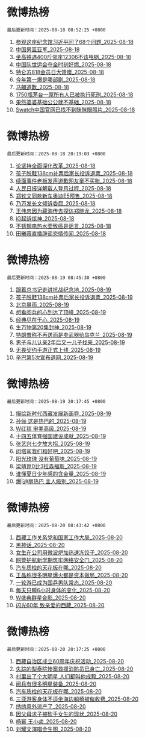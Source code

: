 # 微博热榜

`最后更新时间：2025-08-18 08:52:25 +0800`
1. [参观这座纪念馆习近平问了68个问题_2025-08-18](https://m.weibo.cn/search?containerid=100103type%3D1%26t%3D10%26q%3D%23%E5%8F%82%E8%A7%82%E8%BF%99%E5%BA%A7%E7%BA%AA%E5%BF%B5%E9%A6%86%E4%B9%A0%E8%BF%91%E5%B9%B3%E9%97%AE%E4%BA%8668%E4%B8%AA%E9%97%AE%E9%A2%98%23&stream_entry_id=51&isnewpage=1&extparam=seat%3D1%26pos%3D0%26filter_type%3Drealtimehot%26stream_entry_id%3D51%26c_type%3D51%26q%3D%2523%25E5%258F%2582%25E8%25A7%2582%25E8%25BF%2599%25E5%25BA%25A7%25E7%25BA%25AA%25E5%25BF%25B5%25E9%25A6%2586%25E4%25B9%25A0%25E8%25BF%2591%25E5%25B9%25B3%25E9%2597%25AE%25E4%25BA%258668%25E4%25B8%25AA%25E9%2597%25AE%25E9%25A2%2598%2523%26dgr%3D0%26cate%3D10103%26display_time%3D1755478343%26pre_seqid%3D1755478343869950016266)
1. [中国男篮亚军_2025-08-18](https://m.weibo.cn/search?containerid=100103type%3D1%26t%3D10%26q%3D%23%E4%B8%AD%E5%9B%BD%E7%94%B7%E7%AF%AE%E4%BA%9A%E5%86%9B%23&stream_entry_id=31&isnewpage=1&extparam=seat%3D1%26filter_type%3Drealtimehot%26flag%3D16%26c_type%3D31%26cate%3D5001%26lcate%3D5001%26band_rank%3D1%26stream_entry_id%3D31%26realpos%3D1%26q%3D%2523%25E4%25B8%25AD%25E5%259B%25BD%25E7%2594%25B7%25E7%25AF%25AE%25E4%25BA%259A%25E5%2586%259B%2523%26pos%3D0%26dgr%3D0%26display_time%3D1755478343%26pre_seqid%3D1755478343869950016266)
1. [坐高铁遇400斤邻座12306不该甩锅_2025-08-18](https://m.weibo.cn/search?containerid=100103type%3D1%26t%3D10%26q%3D%23%E5%9D%90%E9%AB%98%E9%93%81%E9%81%87400%E6%96%A4%E9%82%BB%E5%BA%A712306%E4%B8%8D%E8%AF%A5%E7%94%A9%E9%94%85%23&stream_entry_id=31&isnewpage=1&extparam=seat%3D1%26filter_type%3Drealtimehot%26flag%3D2%26c_type%3D31%26cate%3D5001%26lcate%3D5001%26band_rank%3D2%26stream_entry_id%3D31%26realpos%3D2%26q%3D%2523%25E5%259D%2590%25E9%25AB%2598%25E9%2593%2581%25E9%2581%2587400%25E6%2596%25A4%25E9%2582%25BB%25E5%25BA%25A712306%25E4%25B8%258D%25E8%25AF%25A5%25E7%2594%25A9%25E9%2594%2585%2523%26pos%3D1%26dgr%3D0%26display_time%3D1755478343%26pre_seqid%3D1755478343869950016266)
1. [中国队世运会夺金时刻好燃_2025-08-18](https://m.weibo.cn/search?containerid=100103type%3D1%26t%3D10%26q%3D%23%E4%B8%AD%E5%9B%BD%E9%98%9F%E4%B8%96%E8%BF%90%E4%BC%9A%E5%A4%BA%E9%87%91%E6%97%B6%E5%88%BB%E5%A5%BD%E7%87%83%23&stream_entry_id=31&isnewpage=1&extparam=seat%3D1%26filter_type%3Drealtimehot%26flag%3D0%26c_type%3D31%26cate%3D5001%26lcate%3D5001%26band_rank%3D3%26stream_entry_id%3D31%26realpos%3D3%26q%3D%2523%25E4%25B8%25AD%25E5%259B%25BD%25E9%2598%259F%25E4%25B8%2596%25E8%25BF%2590%25E4%25BC%259A%25E5%25A4%25BA%25E9%2587%2591%25E6%2597%25B6%25E5%2588%25BB%25E5%25A5%25BD%25E7%2587%2583%2523%26pos%3D2%26dgr%3D0%26display_time%3D1755478343%26pre_seqid%3D1755478343869950016266)
1. [特仑苏818会员日大馈赠_2025-08-18](https://m.weibo.cn/search?containerid=100103type%3D1%26t%3D10%26q%3D%23%E7%89%B9%E4%BB%91%E8%8B%8F818%E4%BC%9A%E5%91%98%E6%97%A5%E5%A4%A7%E9%A6%88%E8%B5%A0%23&stream_entry_id=31&isnewpage=1&extparam=seat%3D1%26adid%3D297069%26filter_type%3Drealtimehot%26c_type%3D31%26cate%3D5001%26lcate%3D5001%26band_rank%3D4%26pos%3D3%26stream_entry_id%3D31%26is_ad_pos%3D1%26q%3D%2523%25E7%2589%25B9%25E4%25BB%2591%25E8%258B%258F818%25E4%25BC%259A%25E5%2591%2598%25E6%2597%25A5%25E5%25A4%25A7%25E9%25A6%2588%25E8%25B5%25A0%2523%26dgr%3D0%26topic_ad%3D1%26display_time%3D1755478343%26pre_seqid%3D1755478343869950016266)
1. [今年第一爆是哪部剧_2025-08-18](https://m.weibo.cn/search?containerid=100103type%3D1%26t%3D10%26q%3D%23%E4%BB%8A%E5%B9%B4%E7%AC%AC%E4%B8%80%E7%88%86%E6%98%AF%E5%93%AA%E9%83%A8%E5%89%A7%23&stream_entry_id=31&isnewpage=1&extparam=seat%3D1%26filter_type%3Drealtimehot%26flag%3D1%26c_type%3D31%26cate%3D5001%26lcate%3D5001%26band_rank%3D4%26stream_entry_id%3D31%26realpos%3D4%26q%3D%2523%25E4%25BB%258A%25E5%25B9%25B4%25E7%25AC%25AC%25E4%25B8%2580%25E7%2588%2586%25E6%2598%25AF%25E5%2593%25AA%25E9%2583%25A8%25E5%2589%25A7%2523%26pos%3D4%26dgr%3D0%26display_time%3D1755478343%26pre_seqid%3D1755478343869950016266)
1. [马頔道歉_2025-08-18](https://m.weibo.cn/search?containerid=100103type%3D1%26t%3D10%26q%3D%23%E9%A9%AC%E9%A0%94%E9%81%93%E6%AD%89%23&stream_entry_id=31&isnewpage=1&extparam=seat%3D1%26filter_type%3Drealtimehot%26flag%3D2%26c_type%3D31%26cate%3D5001%26lcate%3D5001%26band_rank%3D5%26stream_entry_id%3D31%26realpos%3D5%26q%3D%2523%25E9%25A9%25AC%25E9%25A0%2594%25E9%2581%2593%25E6%25AD%2589%2523%26pos%3D5%26dgr%3D0%26display_time%3D1755478343%26pre_seqid%3D1755478343869950016266)
1. [1750瓶茅台一原所有人已被执行死刑_2025-08-18](https://m.weibo.cn/search?containerid=100103type%3D1%26t%3D10%26q%3D%231750%E7%93%B6%E8%8C%85%E5%8F%B0%E4%B8%80%E5%8E%9F%E6%89%80%E6%9C%89%E4%BA%BA%E5%B7%B2%E8%A2%AB%E6%89%A7%E8%A1%8C%E6%AD%BB%E5%88%91%23&stream_entry_id=31&isnewpage=1&extparam=seat%3D1%26filter_type%3Drealtimehot%26flag%3D0%26c_type%3D31%26cate%3D5001%26lcate%3D5001%26band_rank%3D6%26stream_entry_id%3D31%26realpos%3D6%26q%3D%25231750%25E7%2593%25B6%25E8%258C%2585%25E5%258F%25B0%25E4%25B8%2580%25E5%258E%259F%25E6%2589%2580%25E6%259C%2589%25E4%25BA%25BA%25E5%25B7%25B2%25E8%25A2%25AB%25E6%2589%25A7%25E8%25A1%258C%25E6%25AD%25BB%25E5%2588%2591%2523%26pos%3D6%26dgr%3D0%26display_time%3D1755478343%26pre_seqid%3D1755478343869950016266)
1. [果然婆婆基础公公就不基础_2025-08-18](https://m.weibo.cn/search?containerid=100103type%3D1%26t%3D10%26q%3D%E6%9E%9C%E7%84%B6%E5%A9%86%E5%A9%86%E5%9F%BA%E7%A1%80%E5%85%AC%E5%85%AC%E5%B0%B1%E4%B8%8D%E5%9F%BA%E7%A1%80&stream_entry_id=31&isnewpage=1&extparam=seat%3D1%26filter_type%3Drealtimehot%26flag%3D0%26c_type%3D31%26cate%3D5001%26lcate%3D5001%26band_rank%3D7%26stream_entry_id%3D31%26realpos%3D7%26q%3D%25E6%259E%259C%25E7%2584%25B6%25E5%25A9%2586%25E5%25A9%2586%25E5%259F%25BA%25E7%25A1%2580%25E5%2585%25AC%25E5%2585%25AC%25E5%25B0%25B1%25E4%25B8%258D%25E5%259F%25BA%25E7%25A1%2580%26pos%3D7%26dgr%3D0%26display_time%3D1755478343%26pre_seqid%3D1755478343869950016266)
1. [Swatch中国官网已找不到眯眯眼照片_2025-08-18](https://m.weibo.cn/search?containerid=100103type%3D1%26t%3D10%26q%3D%23Swatch%E4%B8%AD%E5%9B%BD%E5%AE%98%E7%BD%91%E5%B7%B2%E6%89%BE%E4%B8%8D%E5%88%B0%E7%9C%AF%E7%9C%AF%E7%9C%BC%E7%85%A7%E7%89%87%23&stream_entry_id=31&isnewpage=1&extparam=seat%3D1%26filter_type%3Drealtimehot%26flag%3D0%26c_type%3D31%26cate%3D5001%26lcate%3D5001%26band_rank%3D8%26stream_entry_id%3D31%26realpos%3D8%26q%3D%2523Swatch%25E4%25B8%25AD%25E5%259B%25BD%25E5%25AE%2598%25E7%25BD%2591%25E5%25B7%25B2%25E6%2589%25BE%25E4%25B8%258D%25E5%2588%25B0%25E7%259C%25AF%25E7%259C%25AF%25E7%259C%25BC%25E7%2585%25A7%25E7%2589%2587%2523%26pos%3D8%26dgr%3D0%26display_time%3D1755478343%26pre_seqid%3D1755478343869950016266)
<!-- ## 热门搜索 ## 热门话题
暂无数据 -->

# 微博热榜

`最后更新时间：2025-08-18 20:19:03 +0800`
1. [论坚持全面深化改革_2025-08-18](https://m.weibo.cn/search?containerid=100103type%3D1%26t%3D10%26q%3D%23%E8%AE%BA%E5%9D%9A%E6%8C%81%E5%85%A8%E9%9D%A2%E6%B7%B1%E5%8C%96%E6%94%B9%E9%9D%A9%23&stream_entry_id=51&isnewpage=1&extparam=seat%3D1%26filter_type%3Drealtimehot%26stream_entry_id%3D51%26pos%3D0%26q%3D%2523%25E8%25AE%25BA%25E5%259D%259A%25E6%258C%2581%25E5%2585%25A8%25E9%259D%25A2%25E6%25B7%25B1%25E5%258C%2596%25E6%2594%25B9%25E9%259D%25A9%2523%26dgr%3D0%26cate%3D10103%26c_type%3D51%26display_time%3D1755519541%26pre_seqid%3D17555195415860286492122)
1. [孩子脱鞋138cm补票后家长投诉退票_2025-08-18](https://m.weibo.cn/search?containerid=100103type%3D1%26t%3D10%26q%3D%23%E5%AD%A9%E5%AD%90%E8%84%B1%E9%9E%8B138cm%E8%A1%A5%E7%A5%A8%E5%90%8E%E5%AE%B6%E9%95%BF%E6%8A%95%E8%AF%89%E9%80%80%E7%A5%A8%23&stream_entry_id=31&isnewpage=1&extparam=seat%3D1%26band_rank%3D1%26stream_entry_id%3D31%26q%3D%2523%25E5%25AD%25A9%25E5%25AD%2590%25E8%2584%25B1%25E9%259E%258B138cm%25E8%25A1%25A5%25E7%25A5%25A8%25E5%2590%258E%25E5%25AE%25B6%25E9%2595%25BF%25E6%258A%2595%25E8%25AF%2589%25E9%2580%2580%25E7%25A5%25A8%2523%26realpos%3D1%26filter_type%3Drealtimehot%26pos%3D0%26c_type%3D31%26flag%3D2%26cate%3D5001%26lcate%3D5001%26dgr%3D0%26display_time%3D1755519541%26pre_seqid%3D17555195415860286492122)
1. [续面事件老板发声道歉网友毫不买账_2025-08-18](https://m.weibo.cn/search?containerid=100103type%3D1%26t%3D10%26q%3D%23%E7%BB%AD%E9%9D%A2%E4%BA%8B%E4%BB%B6%E8%80%81%E6%9D%BF%E5%8F%91%E5%A3%B0%E9%81%93%E6%AD%89%E7%BD%91%E5%8F%8B%E6%AF%AB%E4%B8%8D%E4%B9%B0%E8%B4%A6%23&stream_entry_id=31&isnewpage=1&extparam=seat%3D1%26band_rank%3D2%26stream_entry_id%3D31%26q%3D%2523%25E7%25BB%25AD%25E9%259D%25A2%25E4%25BA%258B%25E4%25BB%25B6%25E8%2580%2581%25E6%259D%25BF%25E5%258F%2591%25E5%25A3%25B0%25E9%2581%2593%25E6%25AD%2589%25E7%25BD%2591%25E5%258F%258B%25E6%25AF%25AB%25E4%25B8%258D%25E4%25B9%25B0%25E8%25B4%25A6%2523%26realpos%3D2%26filter_type%3Drealtimehot%26pos%3D1%26c_type%3D31%26flag%3D0%26cate%3D5001%26lcate%3D5001%26dgr%3D0%26display_time%3D1755519541%26pre_seqid%3D17555195415860286492122)
1. [人民日报详解载人登月过程_2025-08-18](https://m.weibo.cn/search?containerid=100103type%3D1%26t%3D10%26q%3D%23%E4%BA%BA%E6%B0%91%E6%97%A5%E6%8A%A5%E8%AF%A6%E8%A7%A3%E8%BD%BD%E4%BA%BA%E7%99%BB%E6%9C%88%E8%BF%87%E7%A8%8B%23&stream_entry_id=31&isnewpage=1&extparam=seat%3D1%26band_rank%3D3%26stream_entry_id%3D31%26q%3D%2523%25E4%25BA%25BA%25E6%25B0%2591%25E6%2597%25A5%25E6%258A%25A5%25E8%25AF%25A6%25E8%25A7%25A3%25E8%25BD%25BD%25E4%25BA%25BA%25E7%2599%25BB%25E6%259C%2588%25E8%25BF%2587%25E7%25A8%258B%2523%26realpos%3D3%26filter_type%3Drealtimehot%26pos%3D2%26c_type%3D31%26flag%3D0%26cate%3D5001%26lcate%3D5001%26dgr%3D0%26display_time%3D1755519541%26pre_seqid%3D17555195415860286492122)
1. [郑钦文同款新车奥迪E5预售_2025-08-18](https://m.weibo.cn/search?containerid=100103type%3D1%26t%3D10%26q%3D%23%E9%83%91%E9%92%A6%E6%96%87%E5%90%8C%E6%AC%BE%E6%96%B0%E8%BD%A6%E5%A5%A5%E8%BF%AAE5%E9%A2%84%E5%94%AE%23&stream_entry_id=31&isnewpage=1&extparam=seat%3D1%26band_rank%3D4%26stream_entry_id%3D31%26q%3D%2523%25E9%2583%2591%25E9%2592%25A6%25E6%2596%2587%25E5%2590%258C%25E6%25AC%25BE%25E6%2596%25B0%25E8%25BD%25A6%25E5%25A5%25A5%25E8%25BF%25AAE5%25E9%25A2%2584%25E5%2594%25AE%2523%26is_ad_pos%3D1%26adid%3D297254%26filter_type%3Drealtimehot%26pos%3D3%26topic_ad%3D1%26c_type%3D31%26cate%3D5001%26lcate%3D5001%26dgr%3D0%26display_time%3D1755519541%26pre_seqid%3D17555195415860286492122)
1. [乃万发长文倾诉委屈_2025-08-18](https://m.weibo.cn/search?containerid=100103type%3D1%26t%3D10%26q%3D%23%E4%B9%83%E4%B8%87%E5%8F%91%E9%95%BF%E6%96%87%E5%80%BE%E8%AF%89%E5%A7%94%E5%B1%88%23&stream_entry_id=31&isnewpage=1&extparam=seat%3D1%26band_rank%3D4%26stream_entry_id%3D31%26q%3D%2523%25E4%25B9%2583%25E4%25B8%2587%25E5%258F%2591%25E9%2595%25BF%25E6%2596%2587%25E5%2580%25BE%25E8%25AF%2589%25E5%25A7%2594%25E5%25B1%2588%2523%26realpos%3D4%26filter_type%3Drealtimehot%26pos%3D4%26c_type%3D31%26flag%3D1%26cate%3D5001%26lcate%3D5001%26dgr%3D0%26display_time%3D1755519541%26pre_seqid%3D17555195415860286492122)
1. [王伟忠因为藏海传去探访郑晓龙_2025-08-18](https://m.weibo.cn/search?containerid=100103type%3D1%26t%3D10%26q%3D%23%E7%8E%8B%E4%BC%9F%E5%BF%A0%E5%9B%A0%E4%B8%BA%E8%97%8F%E6%B5%B7%E4%BC%A0%E5%8E%BB%E6%8E%A2%E8%AE%BF%E9%83%91%E6%99%93%E9%BE%99%23&stream_entry_id=31&isnewpage=1&extparam=seat%3D1%26band_rank%3D5%26stream_entry_id%3D31%26q%3D%2523%25E7%258E%258B%25E4%25BC%259F%25E5%25BF%25A0%25E5%259B%25A0%25E4%25B8%25BA%25E8%2597%258F%25E6%25B5%25B7%25E4%25BC%25A0%25E5%258E%25BB%25E6%258E%25A2%25E8%25AE%25BF%25E9%2583%2591%25E6%2599%2593%25E9%25BE%2599%2523%26realpos%3D5%26filter_type%3Drealtimehot%26pos%3D5%26c_type%3D31%26flag%3D1%26cate%3D5001%26lcate%3D5001%26dgr%3D0%26display_time%3D1755519541%26pre_seqid%3D17555195415860286492122)
1. [iG起诉炫神_2025-08-18](https://m.weibo.cn/search?containerid=100103type%3D1%26t%3D10%26q%3D%23iG%E8%B5%B7%E8%AF%89%E7%82%AB%E7%A5%9E%23&stream_entry_id=31&isnewpage=1&extparam=seat%3D1%26band_rank%3D6%26stream_entry_id%3D31%26q%3D%2523iG%25E8%25B5%25B7%25E8%25AF%2589%25E7%2582%25AB%25E7%25A5%259E%2523%26realpos%3D6%26filter_type%3Drealtimehot%26pos%3D6%26c_type%3D31%26flag%3D1%26cate%3D5001%26lcate%3D5001%26dgr%3D0%26display_time%3D1755519541%26pre_seqid%3D17555195415860286492122)
1. [不锈钢电热水壶致癌是谣言_2025-08-18](https://m.weibo.cn/search?containerid=100103type%3D1%26t%3D10%26q%3D%23%E4%B8%8D%E9%94%88%E9%92%A2%E7%94%B5%E7%83%AD%E6%B0%B4%E5%A3%B6%E8%87%B4%E7%99%8C%E6%98%AF%E8%B0%A3%E8%A8%80%23&stream_entry_id=31&isnewpage=1&extparam=seat%3D1%26band_rank%3D7%26stream_entry_id%3D31%26q%3D%2523%25E4%25B8%258D%25E9%2594%2588%25E9%2592%25A2%25E7%2594%25B5%25E7%2583%25AD%25E6%25B0%25B4%25E5%25A3%25B6%25E8%2587%25B4%25E7%2599%258C%25E6%2598%25AF%25E8%25B0%25A3%25E8%25A8%2580%2523%26is_ad_pos%3D1%26adid%3D297311%26filter_type%3Drealtimehot%26pos%3D7%26c_type%3D31%26cate%3D5001%26lcate%3D5001%26dgr%3D0%26display_time%3D1755519541%26pre_seqid%3D17555195415860286492122)
1. [田曦薇直播辟谣恋情传闻_2025-08-18](https://m.weibo.cn/search?containerid=100103type%3D1%26t%3D10%26q%3D%23%E7%94%B0%E6%9B%A6%E8%96%87%E7%9B%B4%E6%92%AD%E8%BE%9F%E8%B0%A3%E6%81%8B%E6%83%85%E4%BC%A0%E9%97%BB%23&stream_entry_id=31&isnewpage=1&extparam=seat%3D1%26band_rank%3D7%26stream_entry_id%3D31%26q%3D%2523%25E7%2594%25B0%25E6%259B%25A6%25E8%2596%2587%25E7%259B%25B4%25E6%2592%25AD%25E8%25BE%259F%25E8%25B0%25A3%25E6%2581%258B%25E6%2583%2585%25E4%25BC%25A0%25E9%2597%25BB%2523%26realpos%3D7%26filter_type%3Drealtimehot%26pos%3D8%26c_type%3D31%26flag%3D2%26cate%3D5001%26lcate%3D5001%26dgr%3D0%26display_time%3D1755519541%26pre_seqid%3D17555195415860286492122)
<!-- ## 热门搜索 ## 热门话题
暂无数据 -->

# 微博热榜

`最后更新时间：2025-08-19 08:45:30 +0800`
1. [跟着总书记走进抗战纪念地_2025-08-19](https://m.weibo.cn/search?containerid=100103type%3D1%26t%3D10%26q%3D%23%E8%B7%9F%E7%9D%80%E6%80%BB%E4%B9%A6%E8%AE%B0%E8%B5%B0%E8%BF%9B%E6%8A%97%E6%88%98%E7%BA%AA%E5%BF%B5%E5%9C%B0%23&stream_entry_id=51&isnewpage=1&extparam=seat%3D1%26cate%3D10103%26filter_type%3Drealtimehot%26stream_entry_id%3D51%26q%3D%2523%25E8%25B7%259F%25E7%259D%2580%25E6%2580%25BB%25E4%25B9%25A6%25E8%25AE%25B0%25E8%25B5%25B0%25E8%25BF%259B%25E6%258A%2597%25E6%2588%2598%25E7%25BA%25AA%25E5%25BF%25B5%25E5%259C%25B0%2523%26c_type%3D51%26dgr%3D0%26pos%3D0%26display_time%3D1755564328%26pre_seqid%3D17555643287390502249108)
1. [孩子脱鞋138cm补票后家长投诉退票_2025-08-19](https://m.weibo.cn/search?containerid=100103type%3D1%26t%3D10%26q%3D%23%E5%AD%A9%E5%AD%90%E8%84%B1%E9%9E%8B138cm%E8%A1%A5%E7%A5%A8%E5%90%8E%E5%AE%B6%E9%95%BF%E6%8A%95%E8%AF%89%E9%80%80%E7%A5%A8%23&stream_entry_id=31&isnewpage=1&extparam=seat%3D1%26filter_type%3Drealtimehot%26c_type%3D31%26lcate%3D5001%26cate%3D5001%26dgr%3D0%26flag%3D0%26stream_entry_id%3D31%26q%3D%2523%25E5%25AD%25A9%25E5%25AD%2590%25E8%2584%25B1%25E9%259E%258B138cm%25E8%25A1%25A5%25E7%25A5%25A8%25E5%2590%258E%25E5%25AE%25B6%25E9%2595%25BF%25E6%258A%2595%25E8%25AF%2589%25E9%2580%2580%25E7%25A5%25A8%2523%26realpos%3D1%26band_rank%3D1%26pos%3D0%26display_time%3D1755564328%26pre_seqid%3D17555643287390502249108)
1. [北京暴雨_2025-08-19](https://m.weibo.cn/search?containerid=100103type%3D1%26t%3D10%26q%3D%E5%8C%97%E4%BA%AC%E6%9A%B4%E9%9B%A8&stream_entry_id=31&isnewpage=1&extparam=seat%3D1%26filter_type%3Drealtimehot%26c_type%3D31%26lcate%3D5001%26cate%3D5001%26dgr%3D0%26flag%3D0%26stream_entry_id%3D31%26q%3D%25E5%258C%2597%25E4%25BA%25AC%25E6%259A%25B4%25E9%259B%25A8%26realpos%3D2%26band_rank%3D2%26pos%3D1%26display_time%3D1755564328%26pre_seqid%3D17555643287390502249108)
1. [想看阅兵的心到达了顶峰_2025-08-19](https://m.weibo.cn/search?containerid=100103type%3D1%26t%3D10%26q%3D%23%E6%83%B3%E7%9C%8B%E9%98%85%E5%85%B5%E7%9A%84%E5%BF%83%E5%88%B0%E8%BE%BE%E4%BA%86%E9%A1%B6%E5%B3%B0%23&stream_entry_id=31&isnewpage=1&extparam=seat%3D1%26filter_type%3Drealtimehot%26c_type%3D31%26lcate%3D5001%26cate%3D5001%26dgr%3D0%26flag%3D0%26stream_entry_id%3D31%26q%3D%2523%25E6%2583%25B3%25E7%259C%258B%25E9%2598%2585%25E5%2585%25B5%25E7%259A%2584%25E5%25BF%2583%25E5%2588%25B0%25E8%25BE%25BE%25E4%25BA%2586%25E9%25A1%25B6%25E5%25B3%25B0%2523%26realpos%3D3%26band_rank%3D3%26pos%3D2%26display_time%3D1755564328%26pre_seqid%3D17555643287390502249108)
1. [经典尽在于心_2025-08-19](https://m.weibo.cn/search?containerid=100103type%3D1%26t%3D296%26q%3D%23%E6%B2%B7%E9%92%B8%E6%B3%8D%E5%93%A7%23&hide_search_bar=1&replace_title=+)
1. [生万物第20集封神_2025-08-19](https://m.weibo.cn/search?containerid=100103type%3D1%26t%3D10%26q%3D%23%E7%94%9F%E4%B8%87%E7%89%A9%E7%AC%AC20%E9%9B%86%E5%B0%81%E7%A5%9E%23&stream_entry_id=31&isnewpage=1&extparam=seat%3D1%26filter_type%3Drealtimehot%26c_type%3D31%26lcate%3D5001%26cate%3D5001%26dgr%3D0%26flag%3D0%26stream_entry_id%3D31%26q%3D%2523%25E7%2594%259F%25E4%25B8%2587%25E7%2589%25A9%25E7%25AC%25AC20%25E9%259B%2586%25E5%25B0%2581%25E7%25A5%259E%2523%26realpos%3D4%26band_rank%3D4%26pos%3D4%26display_time%3D1755564328%26pre_seqid%3D17555643287390502249108)
1. [特朗普称不再送而是卖武器给乌克兰_2025-08-19](https://m.weibo.cn/search?containerid=100103type%3D1%26t%3D10%26q%3D%23%E7%89%B9%E6%9C%97%E6%99%AE%E7%A7%B0%E4%B8%8D%E5%86%8D%E9%80%81%E8%80%8C%E6%98%AF%E5%8D%96%E6%AD%A6%E5%99%A8%E7%BB%99%E4%B9%8C%E5%85%8B%E5%85%B0%23&stream_entry_id=31&isnewpage=1&extparam=seat%3D1%26filter_type%3Drealtimehot%26c_type%3D31%26lcate%3D5001%26cate%3D5001%26dgr%3D0%26flag%3D1%26stream_entry_id%3D31%26q%3D%2523%25E7%2589%25B9%25E6%259C%2597%25E6%2599%25AE%25E7%25A7%25B0%25E4%25B8%258D%25E5%2586%258D%25E9%2580%2581%25E8%2580%258C%25E6%2598%25AF%25E5%258D%2596%25E6%25AD%25A6%25E5%2599%25A8%25E7%25BB%2599%25E4%25B9%258C%25E5%2585%258B%25E5%2585%25B0%2523%26realpos%3D5%26band_rank%3D5%26pos%3D5%26display_time%3D1755564328%26pre_seqid%3D17555643287390502249108)
1. [男子与儿认亲2年后又一儿子找来_2025-08-19](https://m.weibo.cn/search?containerid=100103type%3D1%26t%3D10%26q%3D%23%E7%94%B7%E5%AD%90%E4%B8%8E%E5%84%BF%E8%AE%A4%E4%BA%B22%E5%B9%B4%E5%90%8E%E5%8F%88%E4%B8%80%E5%84%BF%E5%AD%90%E6%89%BE%E6%9D%A5%23&stream_entry_id=31&isnewpage=1&extparam=seat%3D1%26filter_type%3Drealtimehot%26c_type%3D31%26lcate%3D5001%26cate%3D5001%26dgr%3D0%26flag%3D0%26stream_entry_id%3D31%26q%3D%2523%25E7%2594%25B7%25E5%25AD%2590%25E4%25B8%258E%25E5%2584%25BF%25E8%25AE%25A4%25E4%25BA%25B22%25E5%25B9%25B4%25E5%2590%258E%25E5%258F%2588%25E4%25B8%2580%25E5%2584%25BF%25E5%25AD%2590%25E6%2589%25BE%25E6%259D%25A5%2523%26realpos%3D6%26band_rank%3D6%26pos%3D6%26display_time%3D1755564328%26pre_seqid%3D17555643287390502249108)
1. [无畏契约手游正式上线_2025-08-19](https://m.weibo.cn/search?containerid=100103type%3D1%26t%3D10%26q%3D%23%E6%97%A0%E7%95%8F%E5%A5%91%E7%BA%A6%E6%89%8B%E6%B8%B8%E6%AD%A3%E5%BC%8F%E4%B8%8A%E7%BA%BF%23&stream_entry_id=31&isnewpage=1&extparam=seat%3D1%26is_ad_pos%3D1%26c_type%3D31%26lcate%3D5001%26cate%3D5001%26adid%3D297302%26dgr%3D0%26topic_ad%3D1%26stream_entry_id%3D31%26q%3D%2523%25E6%2597%25A0%25E7%2595%258F%25E5%25A5%2591%25E7%25BA%25A6%25E6%2589%258B%25E6%25B8%25B8%25E6%25AD%25A3%25E5%25BC%258F%25E4%25B8%258A%25E7%25BA%25BF%2523%26filter_type%3Drealtimehot%26band_rank%3D7%26pos%3D7%26display_time%3D1755564328%26pre_seqid%3D17555643287390502249108)
1. [辛巴第5次宣布退网_2025-08-19](https://m.weibo.cn/search?containerid=100103type%3D1%26t%3D10%26q%3D%23%E8%BE%9B%E5%B7%B4%E7%AC%AC5%E6%AC%A1%E5%AE%A3%E5%B8%83%E9%80%80%E7%BD%91%23&stream_entry_id=31&isnewpage=1&extparam=seat%3D1%26filter_type%3Drealtimehot%26c_type%3D31%26lcate%3D5001%26cate%3D5001%26dgr%3D0%26flag%3D1%26stream_entry_id%3D31%26q%3D%2523%25E8%25BE%259B%25E5%25B7%25B4%25E7%25AC%25AC5%25E6%25AC%25A1%25E5%25AE%25A3%25E5%25B8%2583%25E9%2580%2580%25E7%25BD%2591%2523%26realpos%3D7%26band_rank%3D7%26pos%3D8%26display_time%3D1755564328%26pre_seqid%3D17555643287390502249108)
<!-- ## 热门搜索 ## 热门话题
暂无数据 -->

# 微博热榜

`最后更新时间：2025-08-19 20:17:45 +0800`
1. [描绘新时代西藏发展新画卷_2025-08-19](https://m.weibo.cn/search?containerid=100103type%3D1%26t%3D10%26q%3D%23%E6%8F%8F%E7%BB%98%E6%96%B0%E6%97%B6%E4%BB%A3%E8%A5%BF%E8%97%8F%E5%8F%91%E5%B1%95%E6%96%B0%E7%94%BB%E5%8D%B7%23&stream_entry_id=51&isnewpage=1&extparam=seat%3D1%26pos%3D0%26cate%3D10103%26filter_type%3Drealtimehot%26stream_entry_id%3D51%26c_type%3D51%26q%3D%2523%25E6%258F%258F%25E7%25BB%2598%25E6%2596%25B0%25E6%2597%25B6%25E4%25BB%25A3%25E8%25A5%25BF%25E8%2597%258F%25E5%258F%2591%25E5%25B1%2595%25E6%2596%25B0%25E7%2594%25BB%25E5%258D%25B7%2523%26dgr%3D0%26display_time%3D1755605864%26pre_seqid%3D17556058641659250616222)
1. [孙俪 这是热巴的_2025-08-19](https://m.weibo.cn/search?containerid=100103type%3D1%26t%3D10%26q%3D%E5%AD%99%E4%BF%AA+%E8%BF%99%E6%98%AF%E7%83%AD%E5%B7%B4%E7%9A%84&stream_entry_id=31&isnewpage=1&extparam=seat%3D1%26pos%3D0%26flag%3D1%26filter_type%3Drealtimehot%26c_type%3D31%26cate%3D5001%26lcate%3D5001%26band_rank%3D1%26stream_entry_id%3D31%26realpos%3D1%26q%3D%25E5%25AD%2599%25E4%25BF%25AA%2520%25E8%25BF%2599%25E6%2598%25AF%25E7%2583%25AD%25E5%25B7%25B4%25E7%259A%2584%26dgr%3D0%26display_time%3D1755605864%26pre_seqid%3D17556058641659250616222)
1. [W红毯 审美高级_2025-08-19](https://m.weibo.cn/search?containerid=100103type%3D1%26t%3D10%26q%3DW%E7%BA%A2%E6%AF%AF+%E5%AE%A1%E7%BE%8E%E9%AB%98%E7%BA%A7&stream_entry_id=31&isnewpage=1&extparam=seat%3D1%26pos%3D1%26flag%3D0%26filter_type%3Drealtimehot%26c_type%3D31%26cate%3D5001%26lcate%3D5001%26band_rank%3D2%26stream_entry_id%3D31%26realpos%3D2%26q%3DW%25E7%25BA%25A2%25E6%25AF%25AF%2520%25E5%25AE%25A1%25E7%25BE%258E%25E9%25AB%2598%25E7%25BA%25A7%26dgr%3D0%26display_time%3D1755605864%26pre_seqid%3D17556058641659250616222)
1. [十四五体育强国建设成就_2025-08-19](https://m.weibo.cn/search?containerid=100103type%3D1%26t%3D10%26q%3D%23%E5%8D%81%E5%9B%9B%E4%BA%94%E4%BD%93%E8%82%B2%E5%BC%BA%E5%9B%BD%E5%BB%BA%E8%AE%BE%E6%88%90%E5%B0%B1%23&stream_entry_id=31&isnewpage=1&extparam=seat%3D1%26pos%3D2%26flag%3D0%26filter_type%3Drealtimehot%26c_type%3D31%26cate%3D5001%26lcate%3D5001%26band_rank%3D3%26stream_entry_id%3D31%26realpos%3D3%26q%3D%2523%25E5%258D%2581%25E5%259B%259B%25E4%25BA%2594%25E4%25BD%2593%25E8%2582%25B2%25E5%25BC%25BA%25E5%259B%25BD%25E5%25BB%25BA%25E8%25AE%25BE%25E6%2588%2590%25E5%25B0%25B1%2523%26dgr%3D0%26display_time%3D1755605864%26pre_seqid%3D17556058641659250616222)
1. [张艺兴七夕放大招_2025-08-19](https://m.weibo.cn/search?containerid=100103type%3D1%26t%3D10%26q%3D%23%E5%BC%A0%E8%89%BA%E5%85%B4%E4%B8%83%E5%A4%95%E6%94%BE%E5%A4%A7%E6%8B%9B%23&stream_entry_id=31&isnewpage=1&extparam=seat%3D1%26pos%3D3%26band_rank%3D4%26filter_type%3Drealtimehot%26c_type%3D31%26cate%3D5001%26lcate%3D5001%26adid%3D297346%26is_ad_pos%3D1%26stream_entry_id%3D31%26topic_ad%3D1%26q%3D%2523%25E5%25BC%25A0%25E8%2589%25BA%25E5%2585%25B4%25E4%25B8%2583%25E5%25A4%2595%25E6%2594%25BE%25E5%25A4%25A7%25E6%258B%259B%2523%26dgr%3D0%26display_time%3D1755605864%26pre_seqid%3D17556058641659250616222)
1. [闵塔鲨我们和好吧_2025-08-19](https://m.weibo.cn/search?containerid=100103type%3D1%26t%3D10%26q%3D%E9%97%B5%E5%A1%94%E9%B2%A8%E6%88%91%E4%BB%AC%E5%92%8C%E5%A5%BD%E5%90%A7&stream_entry_id=31&isnewpage=1&extparam=seat%3D1%26pos%3D4%26flag%3D0%26filter_type%3Drealtimehot%26c_type%3D31%26cate%3D5001%26lcate%3D5001%26band_rank%3D4%26stream_entry_id%3D31%26realpos%3D4%26q%3D%25E9%2597%25B5%25E5%25A1%2594%25E9%25B2%25A8%25E6%2588%2591%25E4%25BB%25AC%25E5%2592%258C%25E5%25A5%25BD%25E5%2590%25A7%26dgr%3D0%26display_time%3D1755605864%26pre_seqid%3D17556058641659250616222)
1. [阳光玫瑰 没有葡萄味_2025-08-19](https://m.weibo.cn/search?containerid=100103type%3D1%26t%3D10%26q%3D%E9%98%B3%E5%85%89%E7%8E%AB%E7%91%B0+%E6%B2%A1%E6%9C%89%E8%91%A1%E8%90%84%E5%91%B3&stream_entry_id=31&isnewpage=1&extparam=seat%3D1%26pos%3D5%26flag%3D0%26filter_type%3Drealtimehot%26c_type%3D31%26cate%3D5001%26lcate%3D5001%26band_rank%3D5%26stream_entry_id%3D31%26realpos%3D5%26q%3D%25E9%2598%25B3%25E5%2585%2589%25E7%258E%25AB%25E7%2591%25B0%2520%25E6%25B2%25A1%25E6%259C%2589%25E8%2591%25A1%25E8%2590%2584%25E5%2591%25B3%26dgr%3D0%26display_time%3D1755605864%26pre_seqid%3D17556058641659250616222)
1. [梁靖崑0比3拉森福斯_2025-08-19](https://m.weibo.cn/search?containerid=100103type%3D1%26t%3D10%26q%3D%23%E6%A2%81%E9%9D%96%E5%B4%910%E6%AF%943%E6%8B%89%E6%A3%AE%E7%A6%8F%E6%96%AF%23&stream_entry_id=31&isnewpage=1&extparam=seat%3D1%26pos%3D6%26flag%3D1%26filter_type%3Drealtimehot%26c_type%3D31%26cate%3D5001%26lcate%3D5001%26band_rank%3D6%26stream_entry_id%3D31%26realpos%3D6%26q%3D%2523%25E6%25A2%2581%25E9%259D%2596%25E5%25B4%25910%25E6%25AF%25943%25E6%258B%2589%25E6%25A3%25AE%25E7%25A6%258F%25E6%2596%25AF%2523%26dgr%3D0%26display_time%3D1755605864%26pre_seqid%3D17556058641659250616222)
1. [谁懂夏日少年感的含金量_2025-08-19](https://m.weibo.cn/search?containerid=100103type%3D1%26t%3D10%26q%3D%23%E8%B0%81%E6%87%82%E5%A4%8F%E6%97%A5%E5%B0%91%E5%B9%B4%E6%84%9F%E7%9A%84%E5%90%AB%E9%87%91%E9%87%8F%23&stream_entry_id=31&isnewpage=1&extparam=seat%3D1%26pos%3D7%26band_rank%3D7%26filter_type%3Drealtimehot%26c_type%3D31%26cate%3D5001%26lcate%3D5001%26adid%3D297245%26is_ad_pos%3D1%26stream_entry_id%3D31%26topic_ad%3D1%26q%3D%2523%25E8%25B0%2581%25E6%2587%2582%25E5%25A4%258F%25E6%2597%25A5%25E5%25B0%2591%25E5%25B9%25B4%25E6%2584%259F%25E7%259A%2584%25E5%2590%25AB%25E9%2587%2591%25E9%2587%258F%2523%26dgr%3D0%26display_time%3D1755605864%26pre_seqid%3D17556058641659250616222)
1. [爆|迪丽热巴 主人级别_2025-08-19](https://m.weibo.cn/search?containerid=100103type%3D1%26t%3D10%26q%3D%E8%BF%AA%E4%B8%BD%E7%83%AD%E5%B7%B4+%E4%B8%BB%E4%BA%BA%E7%BA%A7%E5%88%AB&stream_entry_id=31&isnewpage=1&extparam=seat%3D1%26pos%3D8%26flag%3D4%26filter_type%3Drealtimehot%26c_type%3D31%26cate%3D5001%26lcate%3D5001%26band_rank%3D7%26stream_entry_id%3D31%26realpos%3D7%26q%3D%25E8%25BF%25AA%25E4%25B8%25BD%25E7%2583%25AD%25E5%25B7%25B4%2520%25E4%25B8%25BB%25E4%25BA%25BA%25E7%25BA%25A7%25E5%2588%25AB%26dgr%3D0%26display_time%3D1755605864%26pre_seqid%3D17556058641659250616222)
<!-- ## 热门搜索 ## 热门话题
暂无数据 -->

# 微博热榜

`最后更新时间：2025-08-20 08:43:42 +0800`
1. [西藏工作关系党和国家工作大局_2025-08-20](https://m.weibo.cn/search?containerid=100103type%3D1%26t%3D10%26q%3D%23%E8%A5%BF%E8%97%8F%E5%B7%A5%E4%BD%9C%E5%85%B3%E7%B3%BB%E5%85%9A%E5%92%8C%E5%9B%BD%E5%AE%B6%E5%B7%A5%E4%BD%9C%E5%A4%A7%E5%B1%80%23&stream_entry_id=51&isnewpage=1&extparam=seat%3D1%26q%3D%2523%25E8%25A5%25BF%25E8%2597%258F%25E5%25B7%25A5%25E4%25BD%259C%25E5%2585%25B3%25E7%25B3%25BB%25E5%2585%259A%25E5%2592%258C%25E5%259B%25BD%25E5%25AE%25B6%25E5%25B7%25A5%25E4%25BD%259C%25E5%25A4%25A7%25E5%25B1%2580%2523%26pos%3D0%26stream_entry_id%3D51%26c_type%3D51%26filter_type%3Drealtimehot%26cate%3D10103%26dgr%3D0%26display_time%3D1755650621%26pre_seqid%3D175565062142202900016103)
1. [黑神话_2025-08-20](https://m.weibo.cn/search?containerid=100103type%3D1%26t%3D10%26q%3D%E9%BB%91%E7%A5%9E%E8%AF%9D&stream_entry_id=31&isnewpage=1&extparam=seat%3D1%26realpos%3D1%26flag%3D16%26lcate%3D5001%26band_rank%3D1%26pos%3D0%26stream_entry_id%3D31%26c_type%3D31%26filter_type%3Drealtimehot%26q%3D%25E9%25BB%2591%25E7%25A5%259E%25E8%25AF%259D%26cate%3D5001%26dgr%3D0%26display_time%3D1755650621%26pre_seqid%3D175565062142202900016103)
1. [女生在公司用微波炉加热速冻饺子_2025-08-20](https://m.weibo.cn/search?containerid=100103type%3D1%26t%3D10%26q%3D%23%E5%A5%B3%E7%94%9F%E5%9C%A8%E5%85%AC%E5%8F%B8%E7%94%A8%E5%BE%AE%E6%B3%A2%E7%82%89%E5%8A%A0%E7%83%AD%E9%80%9F%E5%86%BB%E9%A5%BA%E5%AD%90%23&stream_entry_id=31&isnewpage=1&extparam=seat%3D1%26realpos%3D2%26flag%3D2%26lcate%3D5001%26band_rank%3D2%26pos%3D1%26stream_entry_id%3D31%26c_type%3D31%26filter_type%3Drealtimehot%26q%3D%2523%25E5%25A5%25B3%25E7%2594%259F%25E5%259C%25A8%25E5%2585%25AC%25E5%258F%25B8%25E7%2594%25A8%25E5%25BE%25AE%25E6%25B3%25A2%25E7%2582%2589%25E5%258A%25A0%25E7%2583%25AD%25E9%2580%259F%25E5%2586%25BB%25E9%25A5%25BA%25E5%25AD%2590%2523%26cate%3D5001%26dgr%3D0%26display_time%3D1755650621%26pre_seqid%3D175565062142202900016103)
1. [网警护航新学期筑牢网络安全门_2025-08-20](https://m.weibo.cn/search?containerid=100103type%3D1%26t%3D10%26q%3D%23%E7%BD%91%E8%AD%A6%E6%8A%A4%E8%88%AA%E6%96%B0%E5%AD%A6%E6%9C%9F%E7%AD%91%E7%89%A2%E7%BD%91%E7%BB%9C%E5%AE%89%E5%85%A8%E9%97%A8%23&stream_entry_id=31&isnewpage=1&extparam=seat%3D1%26realpos%3D3%26flag%3D1%26lcate%3D5001%26band_rank%3D3%26pos%3D2%26stream_entry_id%3D31%26c_type%3D31%26filter_type%3Drealtimehot%26q%3D%2523%25E7%25BD%2591%25E8%25AD%25A6%25E6%258A%25A4%25E8%2588%25AA%25E6%2596%25B0%25E5%25AD%25A6%25E6%259C%259F%25E7%25AD%2591%25E7%2589%25A2%25E7%25BD%2591%25E7%25BB%259C%25E5%25AE%2589%25E5%2585%25A8%25E9%2597%25A8%2523%26cate%3D5001%26dgr%3D0%26display_time%3D1755650621%26pre_seqid%3D175565062142202900016103)
1. [汽车质检的天花板在哪_2025-08-20](https://m.weibo.cn/search?containerid=100103type%3D1%26t%3D296%26q%3D%23%E6%B2%B7%E9%92%B8%E5%93%93%E7%A5%A27%23&hide_search_bar=1&replace_title=+)
1. [王晶称很多明星爆火都是资本做局_2025-08-20](https://m.weibo.cn/search?containerid=100103type%3D1%26t%3D10%26q%3D%23%E7%8E%8B%E6%99%B6%E7%A7%B0%E5%BE%88%E5%A4%9A%E6%98%8E%E6%98%9F%E7%88%86%E7%81%AB%E9%83%BD%E6%98%AF%E8%B5%84%E6%9C%AC%E5%81%9A%E5%B1%80%23&stream_entry_id=31&isnewpage=1&extparam=seat%3D1%26realpos%3D4%26flag%3D2%26lcate%3D5001%26band_rank%3D4%26pos%3D4%26stream_entry_id%3D31%26c_type%3D31%26filter_type%3Drealtimehot%26q%3D%2523%25E7%258E%258B%25E6%2599%25B6%25E7%25A7%25B0%25E5%25BE%2588%25E5%25A4%259A%25E6%2598%258E%25E6%2598%259F%25E7%2588%2586%25E7%2581%25AB%25E9%2583%25BD%25E6%2598%25AF%25E8%25B5%2584%25E6%259C%25AC%25E5%2581%259A%25E5%25B1%2580%2523%26cate%3D5001%26dgr%3D0%26display_time%3D1755650621%26pre_seqid%3D175565062142202900016103)
1. [一轮游已成为国乒男队常态_2025-08-20](https://m.weibo.cn/search?containerid=100103type%3D1%26t%3D10%26q%3D%23%E4%B8%80%E8%BD%AE%E6%B8%B8%E5%B7%B2%E6%88%90%E4%B8%BA%E5%9B%BD%E4%B9%92%E7%94%B7%E9%98%9F%E5%B8%B8%E6%80%81%23&stream_entry_id=31&isnewpage=1&extparam=seat%3D1%26realpos%3D5%26flag%3D0%26lcate%3D5001%26band_rank%3D5%26pos%3D5%26stream_entry_id%3D31%26c_type%3D31%26filter_type%3Drealtimehot%26q%3D%2523%25E4%25B8%2580%25E8%25BD%25AE%25E6%25B8%25B8%25E5%25B7%25B2%25E6%2588%2590%25E4%25B8%25BA%25E5%259B%25BD%25E4%25B9%2592%25E7%2594%25B7%25E9%2598%259F%25E5%25B8%25B8%25E6%2580%2581%2523%26cate%3D5001%26dgr%3D0%26display_time%3D1755650621%26pre_seqid%3D175565062142202900016103)
1. [每天只睡6小时身体的变化_2025-08-20](https://m.weibo.cn/search?containerid=100103type%3D1%26t%3D10%26q%3D%E6%AF%8F%E5%A4%A9%E5%8F%AA%E7%9D%A16%E5%B0%8F%E6%97%B6%E8%BA%AB%E4%BD%93%E7%9A%84%E5%8F%98%E5%8C%96&stream_entry_id=31&isnewpage=1&extparam=seat%3D1%26realpos%3D6%26flag%3D2%26lcate%3D5001%26band_rank%3D6%26pos%3D6%26stream_entry_id%3D31%26c_type%3D31%26filter_type%3Drealtimehot%26q%3D%25E6%25AF%258F%25E5%25A4%25A9%25E5%258F%25AA%25E7%259D%25A16%25E5%25B0%258F%25E6%2597%25B6%25E8%25BA%25AB%25E4%25BD%2593%25E7%259A%2584%25E5%258F%2598%25E5%258C%2596%26cate%3D5001%26dgr%3D0%26display_time%3D1755650621%26pre_seqid%3D175565062142202900016103)
1. [W盛典群星合影_2025-08-20](https://m.weibo.cn/search?containerid=100103type%3D1%26t%3D10%26q%3DW%E7%9B%9B%E5%85%B8%E7%BE%A4%E6%98%9F%E5%90%88%E5%BD%B1&stream_entry_id=31&isnewpage=1&extparam=seat%3D1%26realpos%3D7%26flag%3D1%26lcate%3D5001%26band_rank%3D7%26pos%3D7%26stream_entry_id%3D31%26c_type%3D31%26filter_type%3Drealtimehot%26q%3DW%25E7%259B%259B%25E5%2585%25B8%25E7%25BE%25A4%25E6%2598%259F%25E5%2590%2588%25E5%25BD%25B1%26cate%3D5001%26dgr%3D0%26display_time%3D1755650621%26pre_seqid%3D175565062142202900016103)
1. [闪光60年 致亲爱的西藏_2025-08-20](https://m.weibo.cn/search?containerid=100103type%3D1%26t%3D10%26q%3D%23%E9%97%AA%E5%85%8960%E5%B9%B4+%E8%87%B4%E4%BA%B2%E7%88%B1%E7%9A%84%E8%A5%BF%E8%97%8F%23&stream_entry_id=31&isnewpage=1&extparam=seat%3D1%26realpos%3D8%26flag%3D0%26lcate%3D5001%26band_rank%3D8%26pos%3D8%26stream_entry_id%3D31%26c_type%3D31%26filter_type%3Drealtimehot%26q%3D%2523%25E9%2597%25AA%25E5%2585%258960%25E5%25B9%25B4%2520%25E8%2587%25B4%25E4%25BA%25B2%25E7%2588%25B1%25E7%259A%2584%25E8%25A5%25BF%25E8%2597%258F%2523%26cate%3D5001%26dgr%3D0%26display_time%3D1755650621%26pre_seqid%3D175565062142202900016103)
<!-- ## 热门搜索 ## 热门话题
暂无数据 -->

# 微博热榜

`最后更新时间：2025-08-20 20:17:25 +0800`
1. [西藏自治区成立60周年庆祝活动_2025-08-20](https://m.weibo.cn/search?containerid=100103type%3D1%26t%3D10%26q%3D%23%E8%A5%BF%E8%97%8F%E8%87%AA%E6%B2%BB%E5%8C%BA%E6%88%90%E7%AB%8B60%E5%91%A8%E5%B9%B4%E5%BA%86%E7%A5%9D%E6%B4%BB%E5%8A%A8%23&stream_entry_id=51&isnewpage=1&extparam=seat%3D1%26pos%3D0%26filter_type%3Drealtimehot%26stream_entry_id%3D51%26c_type%3D51%26dgr%3D0%26q%3D%2523%25E8%25A5%25BF%25E8%2597%258F%25E8%2587%25AA%25E6%25B2%25BB%25E5%258C%25BA%25E6%2588%2590%25E7%25AB%258B60%25E5%2591%25A8%25E5%25B9%25B4%25E5%25BA%2586%25E7%25A5%259D%25E6%25B4%25BB%25E5%258A%25A8%2523%26cate%3D10103%26display_time%3D1755692243%26pre_seqid%3D17556922439230227986621)
1. [失踪的梨泰院惨案救援消防员已身亡_2025-08-20](https://m.weibo.cn/search?containerid=100103type%3D1%26t%3D10%26q%3D%23%E5%A4%B1%E8%B8%AA%E7%9A%84%E6%A2%A8%E6%B3%B0%E9%99%A2%E6%83%A8%E6%A1%88%E6%95%91%E6%8F%B4%E6%B6%88%E9%98%B2%E5%91%98%E5%B7%B2%E8%BA%AB%E4%BA%A1%23&stream_entry_id=31&isnewpage=1&extparam=seat%3D1%26filter_type%3Drealtimehot%26q%3D%2523%25E5%25A4%25B1%25E8%25B8%25AA%25E7%259A%2584%25E6%25A2%25A8%25E6%25B3%25B0%25E9%2599%25A2%25E6%2583%25A8%25E6%25A1%2588%25E6%2595%2591%25E6%258F%25B4%25E6%25B6%2588%25E9%2598%25B2%25E5%2591%2598%25E5%25B7%25B2%25E8%25BA%25AB%25E4%25BA%25A1%2523%26c_type%3D31%26dgr%3D0%26realpos%3D1%26band_rank%3D1%26stream_entry_id%3D31%26flag%3D1%26cate%3D5001%26lcate%3D5001%26pos%3D0%26display_time%3D1755692243%26pre_seqid%3D17556922439230227986621)
1. [村里出了个大明星 人们都叫他成毅_2025-08-20](https://m.weibo.cn/search?containerid=100103type%3D1%26t%3D10%26q%3D%E6%9D%91%E9%87%8C%E5%87%BA%E4%BA%86%E4%B8%AA%E5%A4%A7%E6%98%8E%E6%98%9F+%E4%BA%BA%E4%BB%AC%E9%83%BD%E5%8F%AB%E4%BB%96%E6%88%90%E6%AF%85&stream_entry_id=31&isnewpage=1&extparam=seat%3D1%26filter_type%3Drealtimehot%26q%3D%25E6%259D%2591%25E9%2587%258C%25E5%2587%25BA%25E4%25BA%2586%25E4%25B8%25AA%25E5%25A4%25A7%25E6%2598%258E%25E6%2598%259F%2520%25E4%25BA%25BA%25E4%25BB%25AC%25E9%2583%25BD%25E5%258F%25AB%25E4%25BB%2596%25E6%2588%2590%25E6%25AF%2585%26c_type%3D31%26dgr%3D0%26realpos%3D2%26band_rank%3D2%26stream_entry_id%3D31%26flag%3D1%26cate%3D5001%26lcate%3D5001%26pos%3D1%26display_time%3D1755692243%26pre_seqid%3D17556922439230227986621)
1. [阅兵有很多明星装备_2025-08-20](https://m.weibo.cn/search?containerid=100103type%3D1%26t%3D10%26q%3D%23%E9%98%85%E5%85%B5%E6%9C%89%E5%BE%88%E5%A4%9A%E6%98%8E%E6%98%9F%E8%A3%85%E5%A4%87%23&stream_entry_id=31&isnewpage=1&extparam=seat%3D1%26filter_type%3Drealtimehot%26q%3D%2523%25E9%2598%2585%25E5%2585%25B5%25E6%259C%2589%25E5%25BE%2588%25E5%25A4%259A%25E6%2598%258E%25E6%2598%259F%25E8%25A3%2585%25E5%25A4%2587%2523%26c_type%3D31%26dgr%3D0%26realpos%3D3%26band_rank%3D3%26stream_entry_id%3D31%26flag%3D0%26cate%3D5001%26lcate%3D5001%26pos%3D2%26display_time%3D1755692243%26pre_seqid%3D17556922439230227986621)
1. [汽车质检的天花板在哪_2025-08-20](https://m.weibo.cn/search?containerid=100103type%3D1%26t%3D296%26q%3D%23%E6%B2%B7%E9%92%B8%E5%93%93%E7%A5%A27%23&hide_search_bar=1&replace_title=+)
1. [三亚游客身体不适坐海边躺椅被催收费_2025-08-20](https://m.weibo.cn/search?containerid=100103type%3D1%26t%3D10%26q%3D%23%E4%B8%89%E4%BA%9A%E6%B8%B8%E5%AE%A2%E8%BA%AB%E4%BD%93%E4%B8%8D%E9%80%82%E5%9D%90%E6%B5%B7%E8%BE%B9%E8%BA%BA%E6%A4%85%E8%A2%AB%E5%82%AC%E6%94%B6%E8%B4%B9%23&stream_entry_id=31&isnewpage=1&extparam=seat%3D1%26filter_type%3Drealtimehot%26q%3D%2523%25E4%25B8%2589%25E4%25BA%259A%25E6%25B8%25B8%25E5%25AE%25A2%25E8%25BA%25AB%25E4%25BD%2593%25E4%25B8%258D%25E9%2580%2582%25E5%259D%2590%25E6%25B5%25B7%25E8%25BE%25B9%25E8%25BA%25BA%25E6%25A4%2585%25E8%25A2%25AB%25E5%2582%25AC%25E6%2594%25B6%25E8%25B4%25B9%2523%26c_type%3D31%26dgr%3D0%26realpos%3D4%26band_rank%3D4%26stream_entry_id%3D31%26flag%3D0%26cate%3D5001%26lcate%3D5001%26pos%3D4%26display_time%3D1755692243%26pre_seqid%3D17556922439230227986621)
1. [绣绣意外流产了_2025-08-20](https://m.weibo.cn/search?containerid=100103type%3D1%26t%3D10%26q%3D%23%E7%BB%A3%E7%BB%A3%E6%84%8F%E5%A4%96%E6%B5%81%E4%BA%A7%E4%BA%86%23&stream_entry_id=31&isnewpage=1&extparam=seat%3D1%26filter_type%3Drealtimehot%26q%3D%2523%25E7%25BB%25A3%25E7%25BB%25A3%25E6%2584%258F%25E5%25A4%2596%25E6%25B5%2581%25E4%25BA%25A7%25E4%25BA%2586%2523%26c_type%3D31%26dgr%3D0%26realpos%3D5%26band_rank%3D5%26stream_entry_id%3D31%26flag%3D1%26cate%3D5001%26lcate%3D5001%26pos%3D5%26display_time%3D1755692243%26pre_seqid%3D17556922439230227986621)
1. [因父母求子被砍手女生的现状_2025-08-20](https://m.weibo.cn/search?containerid=100103type%3D1%26t%3D10%26q%3D%E5%9B%A0%E7%88%B6%E6%AF%8D%E6%B1%82%E5%AD%90%E8%A2%AB%E7%A0%8D%E6%89%8B%E5%A5%B3%E7%94%9F%E7%9A%84%E7%8E%B0%E7%8A%B6&stream_entry_id=31&isnewpage=1&extparam=seat%3D1%26filter_type%3Drealtimehot%26q%3D%25E5%259B%25A0%25E7%2588%25B6%25E6%25AF%258D%25E6%25B1%2582%25E5%25AD%2590%25E8%25A2%25AB%25E7%25A0%258D%25E6%2589%258B%25E5%25A5%25B3%25E7%2594%259F%25E7%259A%2584%25E7%258E%25B0%25E7%258A%25B6%26c_type%3D31%26dgr%3D0%26realpos%3D6%26band_rank%3D6%26stream_entry_id%3D31%26flag%3D1%26cate%3D5001%26lcate%3D5001%26pos%3D6%26display_time%3D1755692243%26pre_seqid%3D17556922439230227986621)
1. [杨幂 王小卤_2025-08-20](https://m.weibo.cn/search?containerid=100103type%3D1%26t%3D10%26q%3D%23%E6%9D%A8%E5%B9%82+%E7%8E%8B%E5%B0%8F%E5%8D%A4%23&stream_entry_id=31&isnewpage=1&extparam=seat%3D1%26filter_type%3Drealtimehot%26is_ad_pos%3D1%26c_type%3D31%26dgr%3D0%26adid%3D297283%26topic_ad%3D1%26pos%3D7%26stream_entry_id%3D31%26lcate%3D5001%26q%3D%2523%25E6%259D%25A8%25E5%25B9%2582%2520%25E7%258E%258B%25E5%25B0%258F%25E5%258D%25A4%2523%26cate%3D5001%26band_rank%3D7%26display_time%3D1755692243%26pre_seqid%3D17556922439230227986621)
1. [刘耀文演唱会生图_2025-08-20](https://m.weibo.cn/search?containerid=100103type%3D1%26t%3D10%26q%3D%E5%88%98%E8%80%80%E6%96%87%E6%BC%94%E5%94%B1%E4%BC%9A%E7%94%9F%E5%9B%BE&stream_entry_id=31&isnewpage=1&extparam=seat%3D1%26filter_type%3Drealtimehot%26q%3D%25E5%2588%2598%25E8%2580%2580%25E6%2596%2587%25E6%25BC%2594%25E5%2594%25B1%25E4%25BC%259A%25E7%2594%259F%25E5%259B%25BE%26c_type%3D31%26dgr%3D0%26realpos%3D7%26band_rank%3D7%26stream_entry_id%3D31%26flag%3D1%26cate%3D5001%26lcate%3D5001%26pos%3D8%26display_time%3D1755692243%26pre_seqid%3D17556922439230227986621)
<!-- ## 热门搜索 ## 热门话题
暂无数据 -->

